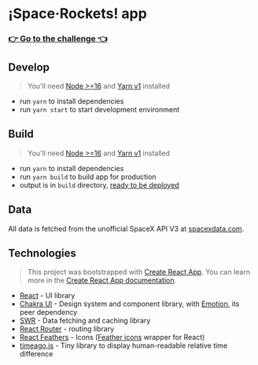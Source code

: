 # ¡Space·Rockets! app

### [👉 Go to the challenge 👈](./CHALLENGE.md)

## Develop

> You'll need [Node >=16](https://nodejs.org/en/) and
> [Yarn v1](https://classic.yarnpkg.com/en/) installed

- run `yarn` to install dependencies
- run `yarn start` to start development environment

## Build

> You'll need [Node >=16](https://nodejs.org/en/) and
> [Yarn v1](https://classic.yarnpkg.com/en/) installed

- run `yarn` to install dependencies
- run `yarn build` to build app for production
- output is in `build` directory,
  [ready to be deployed](https://create-react-app.dev/docs/deployment/)

## Data

All data is fetched from the unofficial SpaceX API V3 at
[spacexdata.com](https://docs.spacexdata.com/?version=latest).

## Technologies

> This project was bootstrapped with
> [Create React App](https://github.com/facebook/create-react-app). You can
> learn more in the
> [Create React App documentation](https://facebook.github.io/create-react-app/docs/getting-started).

- [React](https://reactjs.org) - UI library
- [Chakra UI](https://chakra-ui.com) - Design system and component library, with
  [Emotion](https://emotion.sh), its peer dependency
- [SWR](https://swr.vercel.app) - Data fetching and caching library
- [React Router](https://reactrouter.com/docs/en/v6) - routing library
- [React Feathers](https://github.com/feathericons/react-feather) - Icons
  ([Feather icons](https://feathericons.com/) wrapper for React)
- [timeago.js](https://timeago.org/) - Tiny library to display human-readable
  relative time difference
